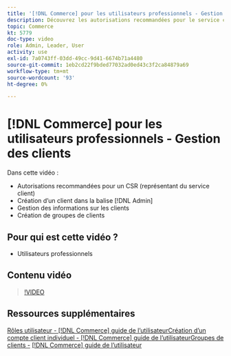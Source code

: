 ```yaml
---
title: '[!DNL Commerce] pour les utilisateurs professionnels - Gestion des clients'
description: Découvrez les autorisations recommandées pour le service client, la création d’un client dans le  [!DNL Admin], la gestion des informations sur les clients et la création de groupes de clients.
topic: Commerce
kt: 5779
doc-type: video
role: Admin, Leader, User
activity: use
exl-id: 7a0743ff-03dd-49cc-9d41-6674b71a4480
source-git-commit: 1eb2cd22f9bded77032ad0ed43c3f2ca84879a69
workflow-type: tm+mt
source-wordcount: '93'
ht-degree: 0%

---
```


# [!DNL Commerce] pour les utilisateurs professionnels - Gestion des clients

Dans cette vidéo :

- Autorisations recommandées pour un CSR (représentant du service client)
- Création d’un client dans la balise [!DNL Admin]
- Gestion des informations sur les clients
- Création de groupes de clients

## Pour qui est cette vidéo ?

- Utilisateurs professionnels

## Contenu vidéo

>[!VIDEO](https://video.tv.adobe.com/v/36189?quality=12&learn=on)

## Ressources supplémentaires

[Rôles utilisateur -  [!DNL Commerce] ](https://docs.magento.com/user-guide/system/permissions-user-roles.html)
[guide de l’utilisateurCréation d’un compte client individuel -  [!DNL Commerce] guide de l’utilisateurGroupes de clients -](https://docs.magento.com/user-guide/customers/account-create.html)
[  [!DNL Commerce]  guide de l’utilisateur](https://docs.magento.com/user-guide/customers/customer-groups.html)
